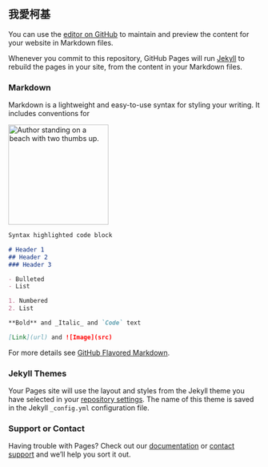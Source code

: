 ##       我愛柯基
<style>
  .smaller-image {
    width: 200px;
  }
</style>


You can use the [editor on GitHub](blob:https://www.youtube.com/e6175ee0-b632-4780-8d88-5849ca53d968) to maintain and preview the content for your website in Markdown files.

Whenever you commit to this repository, GitHub Pages will run [Jekyll](https://jekyllrb.com/) to rebuild the pages in your site, from the content in your Markdown files.

### Markdown

Markdown is a lightweight and easy-to-use syntax for styling your writing. It includes conventions for

<img class="smaller-image" src="https://pic3.zhimg.com/v2-4d4e4fe096e076d527274084c664c592_1200x500.jpg" alt="Author standing on a beach with two thumbs up.">



```markdown
Syntax highlighted code block

# Header 1
## Header 2
### Header 3

- Bulleted
- List

1. Numbered
2. List

**Bold** and _Italic_ and `Code` text

[Link](url) and ![Image](src)
```

For more details see [GitHub Flavored Markdown](https://guides.github.com/features/mastering-markdown/).

### Jekyll Themes

Your Pages site will use the layout and styles from the Jekyll theme you have selected in your [repository settings](https://github.com/jim99224/Web/settings). The name of this theme is saved in the Jekyll `_config.yml` configuration file.

### Support or Contact

Having trouble with Pages? Check out our [documentation](https://help.github.com/categories/github-pages-basics/) or [contact support](https://github.com/contact) and we’ll help you sort it out.
